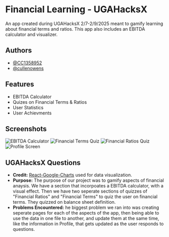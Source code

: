 
# Financial Learning - UGAHacksX

An app created during UGAHacksX 2/7-2/9/2025 meant to gamify learning about financial terms and ratios. This app also includes an EBITDA calculator and visualizer.


## Authors

- [@CC1358952](https://www.github.com/CC1358952)
- [@cullenowens](https://www.github.com/cullenowens)


## Features

- EBITDA Calculator
- Quizes on Financial Terms & Ratios
- User Statistics
- User Achievments


## Screenshots

![EBITDA Calculator](https://drive.google.com/file/d/1nQtyH3D3-U6m99I9m1Aup1Kb82dxn8r-/view?usp=sharing)
![Financial Terms Quiz](https://drive.google.com/file/d/1jCH2BFwYxq85ixxwuumMyJ-_61PSckHx/view?usp=sharing)
![Financial Ratios Quiz](https://drive.google.com/file/d/1VunIpDqhkaxgZBzJdNy-Y1J40Lwt4vgv/view?usp=sharing)
![Profile Screen](https://drive.google.com/file/d/1hFLQT5e-jt5fSUO21VDDX61sO4DW39xe/view?usp=sharing)


## UGAHacksX Questions

- **Credit:** [React-Google-Charts](https://www.react-google-charts.com/) used for data visualization.
- **Purpose:** The purpose of our project was to gamify aspects of financial anaysis. We have a section that incorpoates a EBITDA calculator, with a visual effect. Then we have two seperate sections of quizzes of "Financial Ratios" and "Financial Terms" to quiz the user on financial terms. They quizzed on balance sheet definition.
- **Problems Encountered:** he biggest problem we ran into was creating seperate pages for each of the aspects of the app, then being able to use the data in one file to another, and update them at the same time, like the information in Profile, that gets updated as the user responds to questions.
